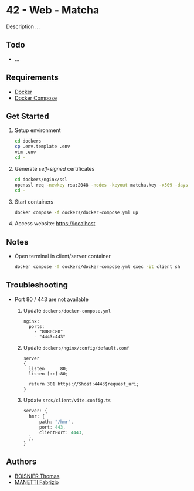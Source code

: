 # 42 - Web - Matcha

Description ...

## Todo

- ...

## Requirements

- [Docker](https://docs.docker.com/desktop/)
- [Docker Compose](https://docs.docker.com/compose/)

## Get Started

1. Setup environment

   ```sh
   cd dockers
   cp .env.template .env
   vim .env
   cd -
   ```

2. Generate _self-signed_ certificates

   ```sh
   cd dockers/nginx/ssl
   openssl req -newkey rsa:2048 -nodes -keyout matcha.key -x509 -days 365 -out matcha.crt
   cd -
   ```

3. Start containers

   ```sh
   docker compose -f dockers/docker-compose.yml up
   ```

4. Access website: [https://localhost](https://localhost)

## Notes

- Open terminal in client/server container

  ```sh
  docker compose -f dockers/docker-compose.yml exec -it client sh
  ```

## Troubleshooting

- Port 80 / 443 are not available

  1.  Update `dockers/docker-compose.yml`

      ```docker
      nginx:
        ports:
          - "8080:80"
          - "4443:443"
      ```

  2.  Update `dockers/nginx/config/default.conf`

      ```nginx
      server
      {
      	listen      80;
      	listen [::]:80;

      	return 301 https://$host:4443$request_uri;
      }
      ```

  3.  Update `srcs/client/vite.config.ts`

      ```ts
      server: {
      	hmr: {
      		path: "/hmr",
      		port: 443,
      		clientPort: 4443,
      	},
      }
      ```

## Authors

- [BOISNIER Thomas](https://github.com/KuroBayashi)
- [MANETTI Fabrizio](https://github.com/manettifabrizio)

